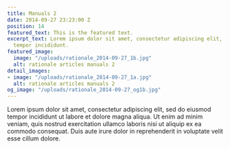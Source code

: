 ```yaml
---
title: Manuals 2
date: 2014-09-27 23:23:00 Z
position: 14
featured_text: This is the featured text.
excerpt_text: Lorem ipsum dolor sit amet, consectetur adipiscing elit, sed do eiusmod
  tempor incididunt.
featured_image:
  image: "/uploads/rationale_2014-09-27_1b.jpg"
  alt: rationale articles manuals 2
detail_images:
- image: "/uploads/rationale_2014-09-27_1a.jpg"
  alt: rationale articles manuals 2
og_image: "/uploads/rationale_2014-09-27_og1b.jpg"
---
```


Lorem ipsum dolor sit amet, consectetur adipiscing elit, sed do eiusmod tempor incididunt ut labore et dolore magna aliqua. Ut enim ad minim veniam, quis nostrud exercitation ullamco laboris nisi ut aliquip ex ea commodo consequat. Duis aute irure dolor in reprehenderit in voluptate velit esse cillum dolore.
